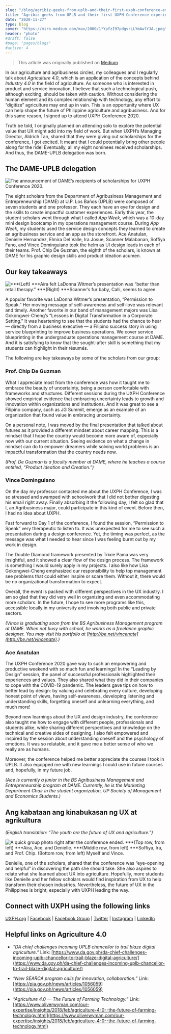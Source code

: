 ```yaml
---
slug: "/blog/agribiz-geeks-from-uplb-and-their-first-uxph-conference-experience"
title: "Agribiz geeks from UPLB and their first UXPH Conference experience"
date: "2020-11-27"
type: blog
cover: "https://miro.medium.com/max/2000/1*YpfzI97pdgvrLLYmAwlYJA.jpeg"
header: "photo"
#draft: false
#page: "pages/blogs"
#active: 4
---
```


> This article was originally published on [Medium](https://medium.com/uxph/agribiz-geeks-from-uplb-and-their-first-uxph-conference-experience-eca3c5a50406).

In our agriculture and agribusiness circles, my colleagues and I regularly talk about *Agriculture 4.0*, which is an application of the concepts behind *Industry 4.0* in the field of agriculture. As someone who is interested in product and service innovation, I believe that such a technological push, although exciting, should be taken with caution. Without considering the human element and its complex relationship with technology, any effort to “digitize” agriculture may end up in vain. This is an opportunity where UX can help shape the future of Philippine agriculture and agribusiness. And for this same reason, I signed up to attend UXPH Conference 2020.

Truth be told, I originally planned on attending solo to explore the potential value that UX might add into my field of work. But when UXPH’s Managing Director, Aldrich Tan, shared that they were giving out scholarships for the conference, I got excited. It meant that I could potentially bring other people along for the ride! Eventually, all my eight nominees received scholarships. And thus, the DAME-UPLB delegation was born.

## The DAME-UPLB delegation

![The announcement of DAME’s recipients of scholarships for UXPH Conference 2020.](https://cdn-images-1.medium.com/max/4452/1*NXjVaBko5wzeUoYifC75OQ.png)

The eight scholars from the Department of Agribusiness Management and Entrepreneurship (DAME) at U.P. Los Baños (UPLB) were composed of seven students and one professor. They each have an eye for design and the skills to create impactful customer experiences. Early this year, the student scholars went through what I called *App Week*, which was a 10-day mini design bootcamp in my operations management course. During *App Week*, my students used the service design concepts they learned to create an agribusiness service and an app as the storefront. Ace Anatulan, Denielle Hernandez, Elmira Del Valle, Ira Josue, Scanner Malabanan, Soffiya Fano, and Vince Dominguiano took the helm as UI design leads in each of their teams. Prof. Chip De Guzman, the eighth of the scholars, is known at DAME for his graphic design skills and product ideation acumen.

## Our key takeaways

![***(Left) ***Aira felt LaDonna Witmer’s presentation was “better than retail therapy.” ***(Right) ***Scanner’s *fur baby*, Calli, seems to agree.](https://cdn-images-1.medium.com/max/4400/1*1me4HHuCsIV9aXE8nnrOoQ.png)

A popular favorite was LaDonna Witmer’s presentation, “Permission to Speak.” Her moving message of self-awareness and self-love was relevant and timely. Another favorite in our band of management majors was Lisa Gokongwei-Cheng’s “Lessons in Digital Transformation in a Corporate Setting.” It was heartening to see that the students had the chance to hear — directly from a business executive — a Filipino success story in using service blueprinting to improve business operations. We cover service blueprinting in the undergraduate operations management course at DAME. And it is satisfying to know that the sought-after skill is something that my students can highlight in their résumés.

The following are key takeaways by some of the scholars from our group:

### Prof. Chip De Guzman

What I appreciate most from the conference was how it taught me to embrace the beauty of uncertainty, being a person comfortable with frameworks and structures. Different sessions during the UXPH Conference showed empirical evidence that embracing uncertainty leads to growth and innovation within organizations and institutions. And it was great to see a Filipino company, such as JG Summit, emerge as an example of an organization that found value in embracing uncertainty.

On a personal note, I was moved by the final presentation that talked about futures as it provided a different mindset about career mapping. This is a mindset that I hope the country would become more aware of, especially now with our current situation. Seeing evidence on what a change in mindset can do to empower dreamers while solving world problems is an impactful transformation that the country needs now.

*(Prof. De Guzman is a faculty member at DAME, where he teaches a course entitled, “Product Ideation and Creation.”)*

### Vince Dominguiano

On the day my professor contacted me about the UXPH Conference, I was so stressed and swamped with schoolwork that I did not bother digesting his email right away. Finally absorbing it the following day, I felt so glad that I, an Agribusiness major, could participate in this kind of event. Before then, I had no idea about UXPH.

Fast forward to Day 1 of the conference, I found the session, “Permission to Speak” very therapeutic to listen to. It was unexpected for me to see such a presentation during a design conference. Yet, the timing was perfect, as the message was what I needed to hear since I was feeling burnt out by my work in design.

The Double Diamond framework presented by Trixie Pama was very insightful, and it showed a clear flow of the design process. The framework is something I would surely apply in my projects. I also like how Lisa Gokongwei-Cheng emphasized our responsibility to help top management see problems that could either inspire or scare them. Without it, there would be no organizational transformation to expect.

Overall, the event is packed with different perspectives in the UX industry. I am so glad that they did very well in organizing and even accommodating more scholars. In the future, I hope to see more programs like this, accessible locally in my university and involving both public and private sectors.

*(Vince is graduating soon from the BS Agribusiness Management program at DAME. When not busy with school, he works as a freelance graphic designer. You may visit his portfolio at [http://be.net/vincenate](http://be.net/vincenate).)*

### Ace Anatulan

The UXPH Conference 2020 gave way to such an empowering and productive weekend with so much fun and learnings! In the “Leading by Design” session, the panel of successful professionals highlighted their experiences and values. They also shared what they did in their companies to cope with the COVID-19 pandemic. The leaders gave tips on how to better lead by design: by valuing and celebrating every culture, developing honest point of views, having self-awareness, developing listening and understanding skills, forgetting oneself and unlearning everything, and much more!

Beyond new learnings about the UX and design industry, the conference also taught me how to engage with different people, professionals and students alike, while sharing different perspectives and knowledge on the technical and creative sides of designing. I also felt empowered and inspired by the session about understanding oneself and the psychology of emotions. It was so relatable, and it gave me a better sense of who we really are as humans.

Moreover, the conference helped me better appreciate the courses I took in UPLB. It also equipped me with new learnings I could use in future courses and, hopefully, in my future job.

*(Ace is currently a junior in the BS Agribusiness Management and Entrepreneurship program at DAME. Currently, he is the Marketing Department Chair in the student organization, UP Society of Management and Economics Students.)*

## Ang kabataan ang kinabukasan ng UX at agrikultura

*(English translation: “The youth are the future of UX and agriculture.”)*

![A quick group photo right after the conference ended. ***(Top row, from left) ***Aira, Ace, and Denielle. ***(Middle row, from left) ***Soffiya, Ira, and Prof. Chip. **(Bottom row, from left)** Myself and Vince.](https://cdn-images-1.medium.com/max/4512/1*THzfG8us_bEwktFzT-fXyQ.png)

Denielle, one of the scholars, shared that the conference was “eye-opening and helpful” in discovering the path she should take. She also aspires to relate what she learned about UX into agriculture. Hopefully, more students like Denielle and her fellow scholars would find inspiration from UX to help transform their chosen industries. Nevertheless, the future of UX in the Philippines is bright, especially with UXPH leading the way.

## Connect with UXPH using the following links

[UXPH.org](http://uxph.org/) | [Facebook](https://fb.com/uxphofficial) | [Facebook Group](http://fb.com/groups/uxphofficial) | [Twitter](https://twitter.com/uxphofficial) | [Instagram](https://instagram.com/uxphofficial) | [LinkedIn](http://linkedin.com/company/uxph)

## Helpful links on Agriculture 4.0

* *“DA chief challenges incoming UPLB chancellor to trail blaze digital agriculture.”* Link: [https://www.da.gov.ph/da-chief-challenges-incoming-uplb-chancellor-to-trail-blaze-digital-agriculture/](https://www.da.gov.ph/da-chief-challenges-incoming-uplb-chancellor-to-trail-blaze-digital-agriculture/)

* *“New SEARCA program calls for innovation, collaboration.”* Link: [https://pia.gov.ph/news/articles/1056059](https://pia.gov.ph/news/articles/1056059)

* *“Agriculture 4.0 — The Future of Farming Technology.”* Link: [https://www.oliverwyman.com/our-expertise/insights/2018/feb/agriculture-4-0--the-future-of-farming-technology.html](https://www.oliverwyman.com/our-expertise/insights/2018/feb/agriculture-4-0--the-future-of-farming-technology.html)


